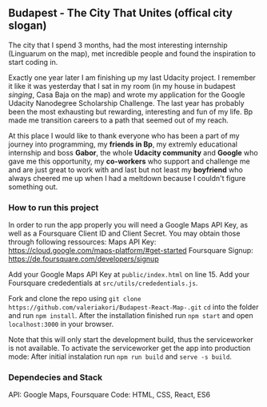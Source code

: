 ## Budapest - The City That Unites (offical city slogan)

The city that I spend 3 months, had the most interesting internship (Linguarum on the map), met incredible people and found the inspiration to start coding in.

Exactly one year later I am finishing up my last Udacity project. I remember it like it was yesterday that I sat in my room (in my house in budapest *singing*, Casa Baja on the map) and wrote my application for the Google Udacity Nanodegree Scholarship Challenge. The last year has probably been the most exhausting but rewarding, interesting and fun of my life. Bp made me transition careers to a path that seemed out of my reach.

At this place I would like to thank everyone who has been a part of my journey into programming, my **friends in Bp**, my extremly educational internship and boss **Gabor**, the whole **Udacity community** and **Google** who gave me this opportunity, my **co-workers** who support and challenge me and are just great to work with and last but not least my **boyfriend** who always cheered me up when I had a meltdown because I couldn't figure something out.

### How to run this project

In order to run the app properly you will need a Google Maps API Key, as well as a Foursquare Client ID and Client Secret.
You may obtain those through following ressources:
Maps API Key: https://cloud.google.com/maps-platform/#get-started
Foursquare Signup: https://de.foursquare.com/developers/signup

Add your Google Maps API Key at `public/index.html` on line 15.
Add your Foursquare crededentials at `src/utils/crededentials.js`. 


Fork and clone the repo using
`git clone https://github.com/valeriakori/Budapest-React-Map-.git`
`cd` into the folder and run `npm install`.
After the installation finished run `npm start` and open `localhost:3000` in your browser.

Note that this will only start the development build, thus the serviceworker is not available.
To activate the serviceworker get the app into production mode:
After initial instalation run `npm run build` and `serve -s build`.

### Dependecies and Stack
API: Google Maps, Foursquare
Code: HTML, CSS, React, ES6